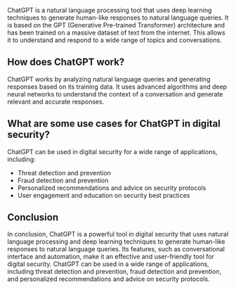 

ChatGPT is a natural language processing tool that uses deep learning techniques to generate human-like responses to natural language queries. It is based on the GPT (Generative Pre-trained Transformer) architecture and has been trained on a massive dataset of text from the internet. This allows it to understand and respond to a wide range of topics and conversations.

How does ChatGPT work?
----------------------

ChatGPT works by analyzing natural language queries and generating responses based on its training data. It uses advanced algorithms and deep neural networks to understand the context of a conversation and generate relevant and accurate responses.

What are some use cases for ChatGPT in digital security?
--------------------------------------------------------

ChatGPT can be used in digital security for a wide range of applications, including:

* Threat detection and prevention
* Fraud detection and prevention
* Personalized recommendations and advice on security protocols
* User engagement and education on security best practices

Conclusion
----------

In conclusion, ChatGPT is a powerful tool in digital security that uses natural language processing and deep learning techniques to generate human-like responses to natural language queries. Its features, such as conversational interface and automation, make it an effective and user-friendly tool for digital security. ChatGPT can be used in a wide range of applications, including threat detection and prevention, fraud detection and prevention, and personalized recommendations and advice on security protocols.
